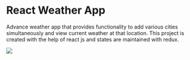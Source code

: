 ﻿# React Weather App

Advance weather app that provides functionality to add various cities simultaneously and view current weather at that location. This project is created with the help of react js and states are maintained with redux. 

![](capture.gif)

